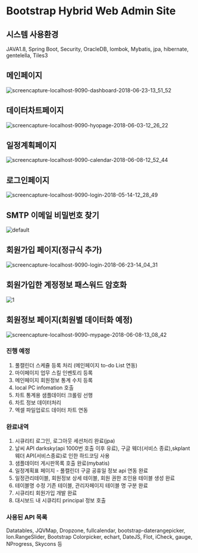 # Bootstrap Hybrid Web Admin Site
## 시스템 사용환경
JAVA1.8, Spring Boot, Security, OracleDB, lombok, Mybatis, jpa, hibernate, gentelella, Tiles3

## 메인페이지
![screencapture-localhost-9090-dashboard-2018-06-23-13_51_52](https://user-images.githubusercontent.com/12209348/41805994-d0ffe284-76ee-11e8-9812-7380abf60b87.png)

## 데이터차트페이지
![screencapture-localhost-9090-hyopage-2018-06-03-12_26_22](https://user-images.githubusercontent.com/12209348/40882894-5de6cc14-672a-11e8-8f36-c8f9dbb29459.png)

## 일정계획페이지
![screencapture-localhost-9090-calendar-2018-06-08-12_52_44](https://user-images.githubusercontent.com/12209348/41138715-253696e0-6b1e-11e8-9090-ad03880f1b8e.png)

## 로그인페이지
![screencapture-localhost-9090-login-2018-05-14-12_28_49](https://user-images.githubusercontent.com/12209348/39977138-c70af462-5772-11e8-89f5-fd99f96a6de2.png)

## SMTP 이메일 비밀번호 찾기
![default](https://user-images.githubusercontent.com/12209348/40882898-7e6d85c2-672a-11e8-8a32-2b227c267d16.PNG)

## 회원가입 페이지(정규식 추가)
![screencapture-localhost-9090-login-2018-06-23-14_04_31](https://user-images.githubusercontent.com/12209348/41805990-c386016a-76ee-11e8-8081-4e2a1467caed.png)

## 회원가입한 계정정보 패스워드 암호화
![1](https://user-images.githubusercontent.com/12209348/41805983-90200564-76ee-11e8-8c9d-ae10c214f873.PNG)

## 회원정보 페이지(회원별 데이터화 예정)
![screencapture-localhost-9090-mypage-2018-06-08-13_08_42](https://user-images.githubusercontent.com/12209348/41138730-44814f86-6b1e-11e8-995b-a592d267f941.png)

### 진행 예정
1. 풀캘린더 스케쥴 등록 처리 (메인페이지 to-do List 연동)
2. 마이페이지 업무 스킬 인벤토리 등록 
3. 메인페이지 회원정보 통계 수치 등록
4. local PC infomation 호출
5. 차트 통계용 샘플데이터 크롤링 선행
6. 차트 정보 데이터처리
7. 엑셀 파일업로드 데이터 차트 연동

### 완료내역
1. 시큐리티 로그인, 로그아웃 세션처리 완료(jpa)
2. 날씨 API darksky(api 1000번 호출 이후 유료), 구글 웨더(서비스 종료),skplant 웨더 API(서비스종료)로 인한 하드코딩 사용 
3. 샘플데이터 게시판목록 호출 완료(mybatis)
4. 일정계획표 페이지 - 풀캘린더 구글 공휴일 정보 api 연동 완료
5. 일정관리테이블, 회원정보 상세 테이블, 회원 권한 조인용 테이블 생성 완료
6. 테이블명 수정 기존 테이블, 관리자페이지 테이블 명 구분 완료
7. 시큐리티 회원가입 개발 완료
8. 대시보드 내 시큐리티 principal 정보 호출

### 사용된 API 목록
Datatables,
JQVMap,
Dropzone,
fullcalendar,
bootstrap-daterangepicker,
Ion.RangeSlider,
Bootstrap Colorpicker,
echart,
DateJS,
Flot,
iCheck,
gauge,
NProgress,
Skycons 등

